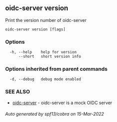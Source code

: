 ## oidc-server version

Print the version number of oidc-server

```
oidc-server version [flags]
```

### Options

```
  -h, --help    help for version
      --short   short version info
```

### Options inherited from parent commands

```
  -d, --debug   debug mode enabled
```

### SEE ALSO

* [oidc-server](oidc-server.md)	 - oidc-server is a mock OIDC server

###### Auto generated by spf13/cobra on 15-Mar-2022
